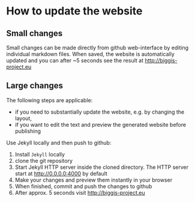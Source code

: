 # How to update the website

## Small changes

Small changes can be made directly from github web-interface by editing individual markdown files.
When saved, the website is automatically updated and you can after ~5 seconds see the result at http://biggis-project.eu

## Large changes

The following steps are applicable:
 - if you need to substantially update the website, e.g. by changing the layout,
 - if you want to edit the text and preview the generated website before publishing

Use Jekyll locally and then push to github:
 1. Install `Jekyll` locally
 2. clone the git repository
 3. Start Jekyll HTTP server inside the cloned directory.
    The HTTP server start at http://0.0.0.0:4000 by default
 4. Make your changes and preview them instantly in your browser
 5. When finished, commit and push the changes to github
 6. After approx. 5 seconds visit http://biggis-project.eu

 

